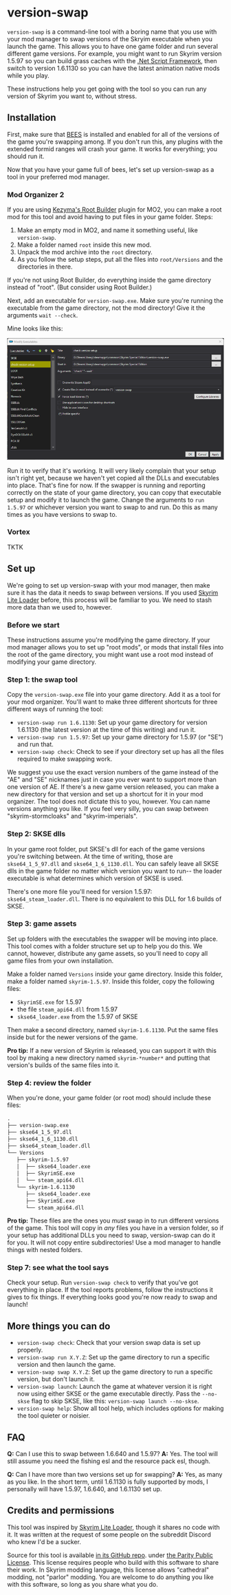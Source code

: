 # version-swap

`version-swap` is a command-line tool with a boring name that you use with your mod manager to swap versions of the Skryim executable when you launch the game. This allows you to have one game folder and run several different game versions. For example, you might want to run Skyrim version 1.5.97 so you can build grass caches with the [.Net Script Framework](https://www.nexusmods.com/skyrimspecialedition/mods/21294), then switch to version 1.6.1130 so you can have the latest animation native mods while you play.

These instructions help you get going with the tool so you can run any version of Skyrim you want to, without stress.

## Installation

First, make sure that [BEES](https://www.nexusmods.com/skyrimspecialedition/mods/106441) is installed and enabled for all of the versions of the game you're swapping among. If you don't run this, any plugins with the extended formid ranges will crash your game. It works for everything; you should run it.

Now that you have your game full of bees, let's set up version-swap as a tool in your preferred mod manager.

### Mod Organizer 2

If you are using [Kezyma's Root Builder](https://www.nexusmods.com/skyrimspecialedition/mods/31720) plugin for MO2, you can make a root mod for this tool and avoid having to put files in your game folder. Steps:

1. Make an empty mod in MO2, and name it something useful, like `version-swap`.
2. Make a folder named `root` inside this new mod.
2. Unpack the mod archive into the `root` directory.
4. As you follow the setup steps, put all the files into `root/Versions` and the directories in there.

If you're not using Root Builder, do everything inside the game directory instead of "root". (But consider using Root Builder.)

Next, add an executable for `version-swap.exe`. Make sure you're running the executable from the game directory, not the mod directory! Give it the arguments `wait --check`.

Mine looks like this:

![screenshot of mo2 showing the executable set up](./assets/mo2_setup.png)

Run it to verify that it's working. It will very likely complain that your setup isn't right yet, because we haven't yet copied all the DLLs and executables into place. That's fine for now. If the swapper is running and reporting correctly on the state of your game directory, you can copy that executable setup and modify it to launch the game. Change the arguments to `run 1.5.97` or whichever version you want to swap to and run. Do this as many times as you have versions to swap to.

### Vortex

TKTK

## Set up

We're going to set up version-swap with your mod manager, then make sure it has the data it needs to swap between versions. If you used [Skyrim Lite Loader](https://www.nexusmods.com/skyrimspecialedition/mods/58271) before, this process will be familiar to you. We need to stash more data than we used to, however.

### Before we start

These instructions assume you're modifying the game directory. If your mod manager allows you to set up "root mods", or mods that install files into the root of the game directory, you might want use a root mod instead of modifying your game directory.

### Step 1: the swap tool

Copy the `version-swap.exe` file into your game directory. Add it as a tool for your mod organizer. You'll want to make three different shortcuts for three different ways of running the tool:

- `version-swap run 1.6.1130`: Set up your game directory for version 1.6.1130 (the latest version at the time of this writing) and run it.
- `version-swap run 1.5.97`: Set up your game directory for 1.5.97 (or "SE") and run that.
- `version-swap check`: Check to see if your directory set up has all the files required to make swapping work.

We suggest you use the exact version numbers of the game instead of the "AE" and "SE" nicknames just in case you ever want to support more than one version of AE. If there's a new game version released, you can make a new directory for that version and set up a shortcut for it in your mod organizer. The tool does not dictate this to you, however. You can name versions anything you like. If you feel very silly, you can swap between "skyrim-stormcloaks" and "skyrim-imperials".

### Step 2: SKSE dlls

In your game root folder, put SKSE's dll for each of the game versions you're switching between. At the time of writing, those are `skse64_1_5_97.dll` and `skse64_1_6_1130.dll`. You can safely leave all SKSE dlls in the game folder no matter which version you want to run-- the loader executable is what determines which version of SKSE is used.

There's one more file you'll need for version 1.5.97: `skse64_steam_loader.dll`. There is no equivalent to this DLL for 1.6 builds of SKSE.

### Step 3: game assets

Set up folders with the executables the swapper will be moving into place. This tool comes with a folder structure set up to help you do this. We cannot, however, distribute any game assets, so you'll need to copy all game files from your own installation.

Make a folder named `Versions` inside your game directory. Inside this folder, make a folder named `skyrim-1.5.97`. Inside this folder, copy the following files:

- `SkyrimSE.exe` for 1.5.97
- the file `steam_api64.dll` from 1.5.97
- `skse64_loader.exe` from the 1.5.97 of SKSE

Then make a second directory, named `skyrim-1.6.1130`. Put the same files inside but for the newer versions of the game.

__Pro tip:__ If a new version of Skyrim is released, you can support it with this tool by making a new directory named `skyrim-*number*` and putting that version's builds of the same files into it.

### Step 4: review the folder

When you're done, your game folder (or root mod) should include these files:

```text
.
├── version-swap.exe
├── skse64_1_5_97.dll
├── skse64_1_6_1130.dll
├── skse64_steam_loader.dll
└── Versions
   ├── skyrim-1.5.97
   │  ├── skse64_loader.exe
   │  ├── SkyrimSE.exe
   │  └── steam_api64.dll
   └── skyrim-1.6.1130
      ├── skse64_loader.exe
      ├── SkyrimSE.exe
      └── steam_api64.dll
```

__Pro tip:__ These files are the ones you *must* swap in to run different versions of the game. This tool will copy in *any* files you have in a version folder, so if your setup has additional DLLs you need to swap, version-swap can do it for you. It will not copy entire subdirectories! Use a mod manager to handle things with nested folders.

### Step 7: see what the tool says

Check your setup. Run `version-swap check` to verify that you've got everything in place. If the tool reports problems, follow the instructions it gives to fix things. If everything looks good you're now ready to swap and launch!

## More things you can do

- `version-swap check`: Check that your version swap data is set up properly.
- `version-swap run X.Y.Z`: Set up the game directory to run a specific version and then launch the game.
- `version-swap swap X.Y.Z`: Set up the game directory to run a specific version, but don't launch it.
- `version-swap launch`: Launch the game at whatever version it is right now using either SKSE or the game executable directly. Pass the `--no-skse` flag to skip SKSE, like this: `version-swap launch --no-skse`.
- `version-swap help`: Show all tool help, which includes options for making the tool quieter or noisier.

## FAQ

__Q:__ Can I use this to swap between 1.6.640 and 1.5.97?
__A:__ Yes. The tool will still assume you need the fishing esl and the resource pack esl, though.

__Q:__ Can I have more than two versions set up for swapping?
__A:__ Yes, as many as you like. In the short term, until 1.6.1130 is fully supported by mods, I personally will have 1.5.97, 1.6.640, and 1.6.1130 set up.

## Credits and permissions

This tool was inspired by [Skyrim Lite Loader](https://www.nexusmods.com/skyrimspecialedition/mods/58271), though it shares no code with it. It was written at the request of some people on the subreddit Discord who knew I'd be a sucker.

Source for this tool is available [in its GitHub repo](https://github.com/ceejbot/version-swap). under [the Parity Public License](https://paritylicense.com). This license requires people who build with this software to share their work. In Skyrim modding language, this license allows "cathedral" modding, not "parlor" modding. You are welcome to do anything you like with this software, so long as you share what you do.
